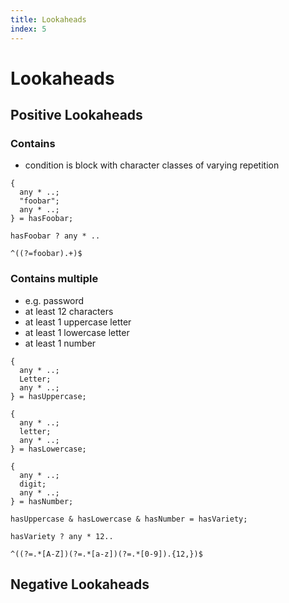 ```yaml
---
title: Lookaheads
index: 5
---
```

# Lookaheads



## Positive Lookaheads

### Contains

- condition is block with character classes of varying repetition

```
{
  any * ..;
  "foobar";
  any * ..;
} = hasFoobar;

hasFoobar ? any * ..
```

```
^((?=foobar).+)$
```

### Contains multiple

- e.g. password
- at least 12 characters
- at least 1 uppercase letter
- at least 1 lowercase letter
- at least 1 number

```
{
  any * ..;
  Letter;
  any * ..;
} = hasUppercase;

{
  any * ..;
  letter;
  any * ..;
} = hasLowercase;

{
  any * ..;
  digit;
  any * ..;
} = hasNumber;

hasUppercase & hasLowercase & hasNumber = hasVariety;

hasVariety ? any * 12..
```

```
^((?=.*[A-Z])(?=.*[a-z])(?=.*[0-9]).{12,})$
```



## Negative Lookaheads

<!-- todo: write some examples -->
